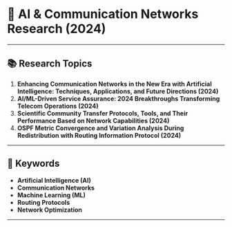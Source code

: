 # 🚀 AI & Communication Networks Research (2024)

---

## 📚 Research Topics

1. **Enhancing Communication Networks in the New Era with Artificial Intelligence: Techniques, Applications, and Future Directions (2024)**
2. **AI/ML-Driven Service Assurance: 2024 Breakthroughs Transforming Telecom Operations (2024)**
3. **Scientific Community Transfer Protocols, Tools, and Their Performance Based on Network Capabilities (2024)**
4. **OSPF Metric Convergence and Variation Analysis During Redistribution with Routing Information Protocol (2024)**

---

## 🧠 Keywords

- **Artificial Intelligence (AI)**
- **Communication Networks**
- **Machine Learning (ML)**
- **Routing Protocols**
- **Network Optimization**

---